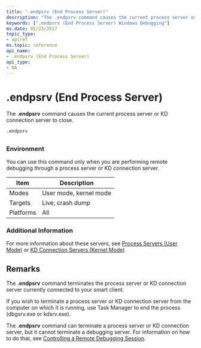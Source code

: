 ```yaml
---
title: ".endpsrv (End Process Server)"
description: "The .endpsrv command causes the current process server or KD connection server to close."
keywords: [".endpsrv (End Process Server) Windows Debugging"]
ms.date: 05/23/2017
topic_type:
- apiref
ms.topic: reference
api_name:
- .endpsrv (End Process Server)
api_type:
- NA
---
```


# .endpsrv (End Process Server)


The **.endpsrv** command causes the current process server or KD connection server to close.

```dbgcmd
.endpsrv 
```

## <span id="ddk_meta_end_process_server_dbg"></span><span id="DDK_META_END_PROCESS_SERVER_DBG"></span>


### Environment

You can use this command only when you are performing remote debugging through a process server or KD connection server.

|  Item  | Description          |
|--------|----------------------|
|Modes   |User mode, kernel mode|
|Targets |Live, crash dump      |
|Platforms|All                  |

 

### Additional Information

For more information about these servers, see [Process Servers (User Mode)](../debugger/process-servers--user-mode-.md) or [KD Connection Servers (Kernel Mode)](../debugger/kd-connection-servers--kernel-mode-.md)

## Remarks

The **.endpsrv** command terminates the process server or KD connection server currently connected to your smart client.

If you wish to terminate a process server or KD connection server from the computer on which it is running, use Task Manager to end the process (dbgsrv.exe or kdsrv.exe).

The **.endpsrv** command can terminate a process server or KD connection server, but it cannot terminate a debugging server. For information on how to do that, see [Controlling a Remote Debugging Session](../debugger/controlling-a-remote-debugging-session.md).

 

 






